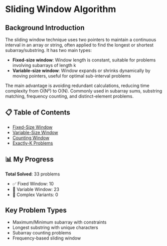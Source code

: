 # Sliding Window Algorithm

## Background Introduction
The sliding window technique uses two pointers to maintain a continuous interval in an array or string, often applied to find the longest or shortest subarray/substring. It has two main types: 

- **Fixed-size window**: Window length is constant, suitable for problems involving subarrays of length k
- **Variable-size window**: Window expands or shrinks dynamically by moving pointers, useful for optimal sub-interval problems

The main advantage is avoiding redundant calculations, reducing time complexity from O(N²) to O(N). Commonly used in subarray sums, substring matching, frequency counting, and distinct-element problems.

## 📋 Table of Contents
- [Fixed-Size Window](./Fixed-window.md)
- [Variable-Size Window](./Variable-Window.md)
- [Counting Window](./Counting-Window.md)
- [Exactly-K Problems](./Exactly-K-problems.md)

## 📊 My Progress
**Total Solved**: 33 problems
- ✅ Fixed Window: 10
- 🔄 Variable Window: 23  
- 🚧 Complex Variants: 0

## Key Problem Types
- Maximum/Minimum subarray with constraints
- Longest substring with unique characters
- Subarray counting problems
- Frequency-based sliding window
